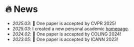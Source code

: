 # 🔥 News
- *2025.03*: 🎉 One paper is accepted by CVPR 2025!
- *2025.03*: I created a new personal academic [homepage](https://yinwen2019.github.io/). 
- *2024.02*: 🎉 One paper is accepted by COLING 2024!
- *2023.05*: 🎉 One paper is accepted by ICANN 2023!